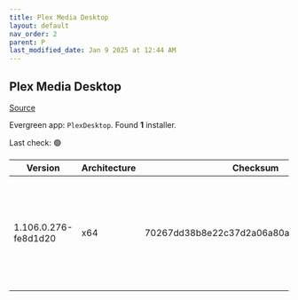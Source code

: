 ```yaml
---
title: Plex Media Desktop
layout: default
nav_order: 2
parent: P
last_modified_date: Jan 9 2025 at 12:44 AM
---
```


## Plex Media Desktop

[Source](https://www.plex.tv/media-server-downloads/)

Evergreen app: `PlexDesktop`. Found **1** installer.

Last check: 🟢

| Version              | Architecture | Checksum                                 | URI                                                                                                                                                                                                                  |
| -------------------- | ------------ | ---------------------------------------- | -------------------------------------------------------------------------------------------------------------------------------------------------------------------------------------------------------------------- |
| 1.106.0.276-fe8d1d20 | x64          | 70267dd38b8e22c37d2a06a80a93327bdd4527f5 | [https://downloads.plex.tv/plex-desktop/1.106.0.276-fe8d1d20/windows/Plex-1.106.0.276-fe8d1d20-x86_64.exe](https://downloads.plex.tv/plex-desktop/1.106.0.276-fe8d1d20/windows/Plex-1.106.0.276-fe8d1d20-x86_64.exe) |
